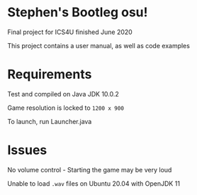 # Stephen's Bootleg osu!
Final project for ICS4U finished June 2020 

This project contains a user manual, as well as code examples

# Requirements
Test and compiled on Java JDK 10.0.2

Game resolution is locked to `1200 x 900`

To launch, run Launcher.java

# Issues
No volume control - Starting the game may be very loud

Unable to load `.wav` files on Ubuntu 20.04 with OpenJDK 11
